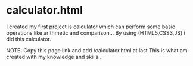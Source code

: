 # calculator.html
I created my first project is calculator which can perform some basic operations like arithmetic and comparison...
By using (HTML5,CSS3,JS) i did this calculator.

NOTE:
Copy this page link and add /calculator.html at last
This is what am created with my knowledge and skills..
